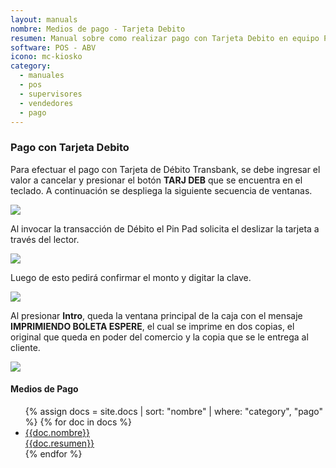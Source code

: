 ```yaml
---
layout: manuals
nombre: Medios de pago - Tarjeta Debito
resumen: Manual sobre como realizar pago con Tarjeta Debito en equipo POS.
software: POS - ABV
icono: mc-kiosko
category:
  - manuales
  - pos
  - supervisores
  - vendedores
  - pago
---
```

### Pago con Tarjeta Debito

Para efectuar el pago con Tarjeta de Débito Transbank, se debe ingresar el valor a cancelar y presionar el botón **TARJ DEB** que se encuentra en el teclado. A continuación se despliega la siguiente secuencia de ventanas.

<p class="centrado"><img src="{{site.baseurl}}/docs/pos/img/contrato/44.png"></p>

Al invocar la transacción de Débito el Pin Pad solicita el deslizar la tarjeta a través del lector.

<p class="centrado"><img src="{{site.baseurl}}/docs/pos/img/contrato/45.png"></p>

Luego de esto pedirá confirmar el monto y digitar la clave.

<p class="centrado"><img src="{{site.baseurl}}/docs/pos/img/contrato/46.png"></p>

Al presionar **Intro**, queda la ventana principal de la caja con el mensaje **IMPRIMIENDO BOLETA ESPERE**, el cual se imprime en dos copias, el original que queda en poder del comercio y la copia que se le entrega al cliente.

<p class="centrado"><img src="{{site.baseurl}}/docs/pos/img/contrato/47.png"></p>

#### Medios de Pago

<ul class="nav nav-tabs nav-stacked">
	{% assign docs = site.docs | sort: "nombre" | where: "category", "pago" %}
	{% for doc in docs %}
	<li class="media"><a href="{{site.baseurl}}{{doc.url}}">
	<div class="pull-left"><i class="{{doc.icono}} media-object"></i></div>
	<div class="media-body">
	<div class="media-heading">{{doc.nombre}}</div>
	<div class="media-p">{{doc.resumen}}</div>
	</div></a></li>
	{% endfor %}
</ul>